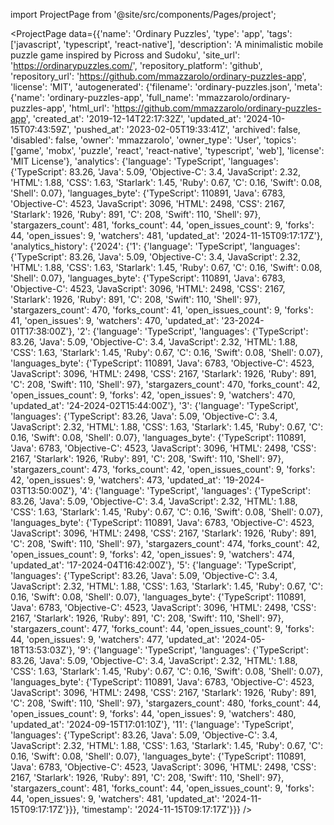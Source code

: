 
import ProjectPage from '@site/src/components/Pages/project';

<ProjectPage
    data={{'name': 'Ordinary Puzzles', 'type': 'app', 'tags': ['javascript', 'typescript', 'react-native'], 'description': 'A minimalistic mobile puzzle game inspired by Picross and Sudoku', 'site_url': 'https://ordinarypuzzles.com/', 'repository_platform': 'github', 'repository_url': 'https://github.com/mmazzarolo/ordinary-puzzles-app', 'license': 'MIT', 'autogenerated': {'filename': 'ordinary-puzzles.json', 'meta': {'name': 'ordinary-puzzles-app', 'full_name': 'mmazzarolo/ordinary-puzzles-app', 'html_url': 'https://github.com/mmazzarolo/ordinary-puzzles-app', 'created_at': '2019-12-14T22:17:32Z', 'updated_at': '2024-10-15T07:43:59Z', 'pushed_at': '2023-02-05T19:33:41Z', 'archived': false, 'disabled': false, 'owner': 'mmazzarolo', 'owner_type': 'User', 'topics': ['game', 'mobx', 'puzzle', 'react', 'react-native', 'typescript', 'web'], 'license': 'MIT License'}, 'analytics': {'language': 'TypeScript', 'languages': {'TypeScript': 83.26, 'Java': 5.09, 'Objective-C': 3.4, 'JavaScript': 2.32, 'HTML': 1.88, 'CSS': 1.63, 'Starlark': 1.45, 'Ruby': 0.67, 'C': 0.16, 'Swift': 0.08, 'Shell': 0.07}, 'languages_byte': {'TypeScript': 110891, 'Java': 6783, 'Objective-C': 4523, 'JavaScript': 3096, 'HTML': 2498, 'CSS': 2167, 'Starlark': 1926, 'Ruby': 891, 'C': 208, 'Swift': 110, 'Shell': 97}, 'stargazers_count': 481, 'forks_count': 44, 'open_issues_count': 9, 'forks': 44, 'open_issues': 9, 'watchers': 481, 'updated_at': '2024-11-15T09:17:17Z'}, 'analytics_history': {'2024': {'1': {'language': 'TypeScript', 'languages': {'TypeScript': 83.26, 'Java': 5.09, 'Objective-C': 3.4, 'JavaScript': 2.32, 'HTML': 1.88, 'CSS': 1.63, 'Starlark': 1.45, 'Ruby': 0.67, 'C': 0.16, 'Swift': 0.08, 'Shell': 0.07}, 'languages_byte': {'TypeScript': 110891, 'Java': 6783, 'Objective-C': 4523, 'JavaScript': 3096, 'HTML': 2498, 'CSS': 2167, 'Starlark': 1926, 'Ruby': 891, 'C': 208, 'Swift': 110, 'Shell': 97}, 'stargazers_count': 470, 'forks_count': 41, 'open_issues_count': 9, 'forks': 41, 'open_issues': 9, 'watchers': 470, 'updated_at': '23-2024-01T17:38:00Z'}, '2': {'language': 'TypeScript', 'languages': {'TypeScript': 83.26, 'Java': 5.09, 'Objective-C': 3.4, 'JavaScript': 2.32, 'HTML': 1.88, 'CSS': 1.63, 'Starlark': 1.45, 'Ruby': 0.67, 'C': 0.16, 'Swift': 0.08, 'Shell': 0.07}, 'languages_byte': {'TypeScript': 110891, 'Java': 6783, 'Objective-C': 4523, 'JavaScript': 3096, 'HTML': 2498, 'CSS': 2167, 'Starlark': 1926, 'Ruby': 891, 'C': 208, 'Swift': 110, 'Shell': 97}, 'stargazers_count': 470, 'forks_count': 42, 'open_issues_count': 9, 'forks': 42, 'open_issues': 9, 'watchers': 470, 'updated_at': '24-2024-02T15:44:00Z'}, '3': {'language': 'TypeScript', 'languages': {'TypeScript': 83.26, 'Java': 5.09, 'Objective-C': 3.4, 'JavaScript': 2.32, 'HTML': 1.88, 'CSS': 1.63, 'Starlark': 1.45, 'Ruby': 0.67, 'C': 0.16, 'Swift': 0.08, 'Shell': 0.07}, 'languages_byte': {'TypeScript': 110891, 'Java': 6783, 'Objective-C': 4523, 'JavaScript': 3096, 'HTML': 2498, 'CSS': 2167, 'Starlark': 1926, 'Ruby': 891, 'C': 208, 'Swift': 110, 'Shell': 97}, 'stargazers_count': 473, 'forks_count': 42, 'open_issues_count': 9, 'forks': 42, 'open_issues': 9, 'watchers': 473, 'updated_at': '19-2024-03T13:50:00Z'}, '4': {'language': 'TypeScript', 'languages': {'TypeScript': 83.26, 'Java': 5.09, 'Objective-C': 3.4, 'JavaScript': 2.32, 'HTML': 1.88, 'CSS': 1.63, 'Starlark': 1.45, 'Ruby': 0.67, 'C': 0.16, 'Swift': 0.08, 'Shell': 0.07}, 'languages_byte': {'TypeScript': 110891, 'Java': 6783, 'Objective-C': 4523, 'JavaScript': 3096, 'HTML': 2498, 'CSS': 2167, 'Starlark': 1926, 'Ruby': 891, 'C': 208, 'Swift': 110, 'Shell': 97}, 'stargazers_count': 474, 'forks_count': 42, 'open_issues_count': 9, 'forks': 42, 'open_issues': 9, 'watchers': 474, 'updated_at': '17-2024-04T16:42:00Z'}, '5': {'language': 'TypeScript', 'languages': {'TypeScript': 83.26, 'Java': 5.09, 'Objective-C': 3.4, 'JavaScript': 2.32, 'HTML': 1.88, 'CSS': 1.63, 'Starlark': 1.45, 'Ruby': 0.67, 'C': 0.16, 'Swift': 0.08, 'Shell': 0.07}, 'languages_byte': {'TypeScript': 110891, 'Java': 6783, 'Objective-C': 4523, 'JavaScript': 3096, 'HTML': 2498, 'CSS': 2167, 'Starlark': 1926, 'Ruby': 891, 'C': 208, 'Swift': 110, 'Shell': 97}, 'stargazers_count': 477, 'forks_count': 44, 'open_issues_count': 9, 'forks': 44, 'open_issues': 9, 'watchers': 477, 'updated_at': '2024-05-18T13:53:03Z'}, '9': {'language': 'TypeScript', 'languages': {'TypeScript': 83.26, 'Java': 5.09, 'Objective-C': 3.4, 'JavaScript': 2.32, 'HTML': 1.88, 'CSS': 1.63, 'Starlark': 1.45, 'Ruby': 0.67, 'C': 0.16, 'Swift': 0.08, 'Shell': 0.07}, 'languages_byte': {'TypeScript': 110891, 'Java': 6783, 'Objective-C': 4523, 'JavaScript': 3096, 'HTML': 2498, 'CSS': 2167, 'Starlark': 1926, 'Ruby': 891, 'C': 208, 'Swift': 110, 'Shell': 97}, 'stargazers_count': 480, 'forks_count': 44, 'open_issues_count': 9, 'forks': 44, 'open_issues': 9, 'watchers': 480, 'updated_at': '2024-09-15T17:01:10Z'}, '11': {'language': 'TypeScript', 'languages': {'TypeScript': 83.26, 'Java': 5.09, 'Objective-C': 3.4, 'JavaScript': 2.32, 'HTML': 1.88, 'CSS': 1.63, 'Starlark': 1.45, 'Ruby': 0.67, 'C': 0.16, 'Swift': 0.08, 'Shell': 0.07}, 'languages_byte': {'TypeScript': 110891, 'Java': 6783, 'Objective-C': 4523, 'JavaScript': 3096, 'HTML': 2498, 'CSS': 2167, 'Starlark': 1926, 'Ruby': 891, 'C': 208, 'Swift': 110, 'Shell': 97}, 'stargazers_count': 481, 'forks_count': 44, 'open_issues_count': 9, 'forks': 44, 'open_issues': 9, 'watchers': 481, 'updated_at': '2024-11-15T09:17:17Z'}}}, 'timestamp': '2024-11-15T09:17:17Z'}}}
/>
